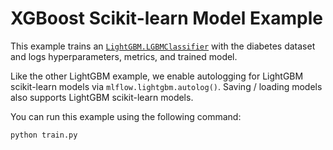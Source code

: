 # XGBoost Scikit-learn Model Example

This example trains an [`LightGBM.LGBMClassifier`](https://lightgbm.readthedocs.io/en/latest/pythonapi/lightgbm.LGBMClassifier.html) with the diabetes dataset and logs hyperparameters, metrics, and trained model.

Like the other LightGBM example, we enable autologging for LightGBM scikit-learn models via `mlflow.lightgbm.autolog()`. Saving / loading models also supports LightGBM scikit-learn models.

You can run this example using the following command:

``` python
python train.py
```
